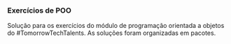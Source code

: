 ### Exercícios de POO

Solução para os exercícios do módulo de programação orientada a objetos do #TomorrowTechTalents.
As soluções foram organizadas em pacotes.